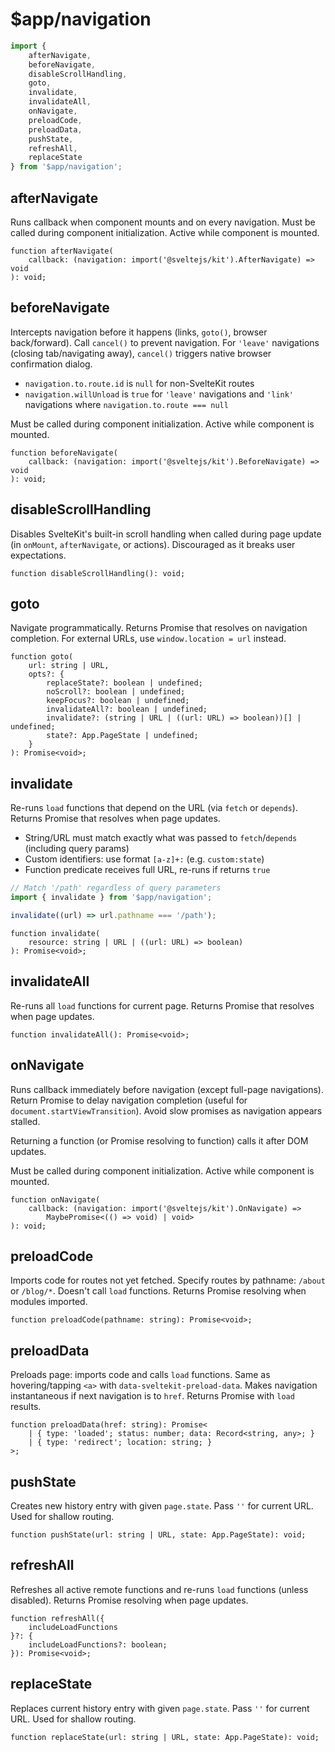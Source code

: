 # $app/navigation

```js
import {
	afterNavigate,
	beforeNavigate,
	disableScrollHandling,
	goto,
	invalidate,
	invalidateAll,
	onNavigate,
	preloadCode,
	preloadData,
	pushState,
	refreshAll,
	replaceState
} from '$app/navigation';
```

## afterNavigate

Runs callback when component mounts and on every navigation. Must be called during component initialization. Active while component is mounted.

```dts
function afterNavigate(
	callback: (navigation: import('@sveltejs/kit').AfterNavigate) => void
): void;
```

## beforeNavigate

Intercepts navigation before it happens (links, `goto()`, browser back/forward). Call `cancel()` to prevent navigation. For `'leave'` navigations (closing tab/navigating away), `cancel()` triggers native browser confirmation dialog.

- `navigation.to.route.id` is `null` for non-SvelteKit routes
- `navigation.willUnload` is `true` for `'leave'` navigations and `'link'` navigations where `navigation.to.route === null`

Must be called during component initialization. Active while component is mounted.

```dts
function beforeNavigate(
	callback: (navigation: import('@sveltejs/kit').BeforeNavigate) => void
): void;
```

## disableScrollHandling

Disables SvelteKit's built-in scroll handling when called during page update (in `onMount`, `afterNavigate`, or actions). Discouraged as it breaks user expectations.

```dts
function disableScrollHandling(): void;
```

## goto

Navigate programmatically. Returns Promise that resolves on navigation completion. For external URLs, use `window.location = url` instead.

```dts
function goto(
	url: string | URL,
	opts?: {
		replaceState?: boolean | undefined;
		noScroll?: boolean | undefined;
		keepFocus?: boolean | undefined;
		invalidateAll?: boolean | undefined;
		invalidate?: (string | URL | ((url: URL) => boolean))[] | undefined;
		state?: App.PageState | undefined;
	}
): Promise<void>;
```

## invalidate

Re-runs `load` functions that depend on the URL (via `fetch` or `depends`). Returns Promise that resolves when page updates.

- String/URL must match exactly what was passed to `fetch`/`depends` (including query params)
- Custom identifiers: use format `[a-z]+:` (e.g. `custom:state`)
- Function predicate receives full URL, re-runs if returns `true`

```ts
// Match '/path' regardless of query parameters
import { invalidate } from '$app/navigation';

invalidate((url) => url.pathname === '/path');
```

```dts
function invalidate(
	resource: string | URL | ((url: URL) => boolean)
): Promise<void>;
```

## invalidateAll

Re-runs all `load` functions for current page. Returns Promise that resolves when page updates.

```dts
function invalidateAll(): Promise<void>;
```

## onNavigate

Runs callback immediately before navigation (except full-page navigations). Return Promise to delay navigation completion (useful for `document.startViewTransition`). Avoid slow promises as navigation appears stalled.

Returning a function (or Promise resolving to function) calls it after DOM updates.

Must be called during component initialization. Active while component is mounted.

```dts
function onNavigate(
	callback: (navigation: import('@sveltejs/kit').OnNavigate) => 
		MaybePromise<(() => void) | void>
): void;
```

## preloadCode

Imports code for routes not yet fetched. Specify routes by pathname: `/about` or `/blog/*`. Doesn't call `load` functions. Returns Promise resolving when modules imported.

```dts
function preloadCode(pathname: string): Promise<void>;
```

## preloadData

Preloads page: imports code and calls `load` functions. Same as hovering/tapping `<a>` with `data-sveltekit-preload-data`. Makes navigation instantaneous if next navigation is to `href`. Returns Promise with `load` results.

```dts
function preloadData(href: string): Promise<
	| { type: 'loaded'; status: number; data: Record<string, any>; }
	| { type: 'redirect'; location: string; }
>;
```

## pushState

Creates new history entry with given `page.state`. Pass `''` for current URL. Used for shallow routing.

```dts
function pushState(url: string | URL, state: App.PageState): void;
```

## refreshAll

Refreshes all active remote functions and re-runs `load` functions (unless disabled). Returns Promise resolving when page updates.

```dts
function refreshAll({
	includeLoadFunctions
}?: {
	includeLoadFunctions?: boolean;
}): Promise<void>;
```

## replaceState

Replaces current history entry with given `page.state`. Pass `''` for current URL. Used for shallow routing.

```dts
function replaceState(url: string | URL, state: App.PageState): void;
```